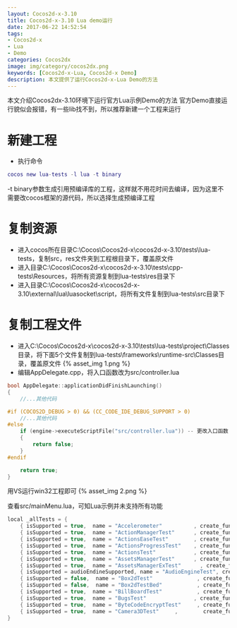 ```yaml
---
layout: Cocos2d-x-3.10
title: Cocos2d-x-3.10 Lua demo运行
date: 2017-06-22 14:52:54
tags: 
- Cocos2d-x
- Lua
- Demo
categories: Cocos2dx
image: img/category/cocos2dx.png
keywords: [Cocos2d-x-Lua, Cocos2d-x Demo]
description: 本文提供了运行Cocos2d-x-Lua Demo的方法
---
```


本文介绍Cocos2dx-3.10环境下运行官方Lua示例Demo的方法
官方Demo直接运行貌似会报错，有一些lib找不到，所以推荐新建一个工程来运行

# 新建工程
- 执行命令
``` lua
cocos new lua-tests -l lua -t binary
```
-t binary参数生成引用预编译库的工程，这样就不用花时间去编译，因为这里不需要改cocos框架的源代码，所以选择生成预编译工程

# 复制资源
- 进入cocos所在目录C:\Cocos\Cocos2d-x\cocos2d-x-3.10\tests\lua-tests，复制src，res文件夹到工程根目录下，覆盖原文件
- 进入目录C:\Cocos\Cocos2d-x\cocos2d-x-3.10\tests\cpp-tests\Resources，将所有资源复制到lua-tests\res目录下
- 进入目录C:\Cocos\Cocos2d-x\cocos2d-x-3.10\external\lua\luasocket\script，将所有文件复制到lua-tests\src目录下

# 复制工程文件
- 进入C:\Cocos\Cocos2d-x\cocos2d-x-3.10\tests\lua-tests\project\Classes目录，将下面5个文件复制到lua-tests\frameworks\runtime-src\Classes目录，覆盖原文件
{% asset_img 1.png %}
- 编辑AppDelegate.cpp，将入口函数改为src/controller.lua
```c++
bool AppDelegate::applicationDidFinishLaunching()
{
    //...其他代码

#if (COCOS2D_DEBUG > 0) && (CC_CODE_IDE_DEBUG_SUPPORT > 0)
    //...其他代码
#else
    if (engine->executeScriptFile("src/controller.lua")) -- 更改入口函数
    {
        return false;
    }
#endif

    return true;
}
```
用VS运行win32工程即可
{% asset_img 2.png %}

查看src/mainMenu.lua，可知Lua示例并未支持所有功能
```c++
local _allTests = {
    { isSupported = true,  name = "Accelerometer"          , create_func=             AccelerometerMain  },
    { isSupported = true,  name = "ActionManagerTest"      , create_func   =         ActionManagerTestMain  },
    { isSupported = true,  name = "ActionsEaseTest"        , create_func   =           EaseActionsTest      },
    { isSupported = true,  name = "ActionsProgressTest"    , create_func   =       ProgressActionsTest      },
    { isSupported = true,  name = "ActionsTest"            , create_func   =               ActionsTest      },
    { isSupported = true,  name = "AssetsManagerTest"      , create_func   =         AssetsManagerTestMain      },
    { isSupported = true,  name = "AssetsManagerExTest"      , create_func   =         AssetsManagerExTestMain  },
    { isSupported = audioEndineSupported, name = "AudioEngineTest", create_func = AudioEngineTest},
    { isSupported = false,  name = "Box2dTest"              , create_func=                 Box2dTestMain  },
    { isSupported = false,  name = "Box2dTestBed"           , create_func=              Box2dTestBedMain  },
    { isSupported = true,  name = "BillBoardTest"           , create_func=              BillBoardTestMain},
    { isSupported = true,  name = "BugsTest"               , create_func=              BugsTestMain      },
    { isSupported = true,  name = "ByteCodeEncryptTest"     , create_func=       ByteCodeEncryptTestMain  },
    { isSupported = true,  name = "Camera3DTest"     ,        create_func=       Camera3DTestMain  }
}
```

